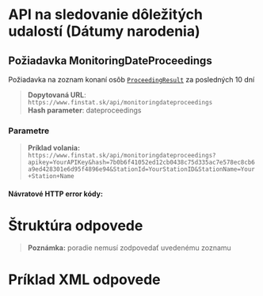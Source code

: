 # API na sledovanie dôležitých udalostí (Dátumy narodenia)

## Požiadavka MonitoringDateProceedings
Požiadavka na zoznam konaní osôb [`ProceedingResult`](#ProceedingResult) za posledných 10 dní 

> **Dopytovaná URL**: ```https://www.finstat.sk/api/monitoringdateproceedings```<br />
> **Hash parameter**: dateproceedings

### Parametre
[](../../../common/parameters/parameters-sk.md ':include')

> **Príklad volania:** ```https://www.finstat.sk/api/monitoringdateproceedings?apikey=YourAPIKey&hash=7b0b6f41052ed12cb0438c75d335ac7e578ec8cb6a9ed428301e6d95f4896e94&StationId=YourStationID&StationName=Your+Station+Name```

#### Návratové HTTP error kódy:
[](../../../common/http/errorcodes-sk.md ':include')

# Štruktúra odpovede
[](../../../common/responses/monitoring-proceedings-sk.md ':include')

[](../../../common/responses/fullddress-sk.md ':include')

[](../../../common/responses/personaddress-sk.md ':include')

[](../../../common/responses/administratoraddress-sk.md ':include')

[](../../../common/responses/issuedperson-sk.md ':include')

> **Poznámka:** poradie nemusí zodpovedať uvedenému zoznamu

# Príklad XML odpovede
[](../../../common/examples/monitoring-proceeding.md ':include')
